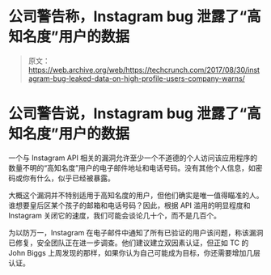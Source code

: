 # 公司警告称，Instagram bug 泄露了“高知名度”用户的数据

> 原文：<https://web.archive.org/web/https://techcrunch.com/2017/08/30/instagram-bug-leaked-data-on-high-profile-users-company-warns/>

# 公司警告说，Instagram bug 泄露了“高知名度”用户的数据

一个与 Instagram API 相关的漏洞允许至少一个不道德的个人访问该应用程序的数量不明的“高知名度”用户的电子邮件地址和电话号码。没有其他个人信息，如密码或你有什么，似乎已经被暴露。

大概这个漏洞并不特别适用于高知名度的用户，但他们确实是唯一值得瞄准的人。谁想要皇后区某个孩子的邮箱和电话号码？因此，根据 API 滥用的明显程度和 Instagram 关闭它的速度，我们可能会谈论几十个，而不是几百个。

为以防万一，Instagram 在电子邮件中通知了所有已验证的用户该问题，称该漏洞已修复，安全团队正在进一步调查。他们建议建立双因素认证，但正如 TC 的 John Biggs 上周发现的那样，如果你认为自己可能成为目标，你还需要增加几层认证。